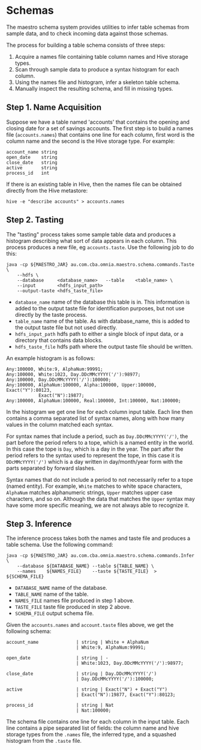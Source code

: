 
Schemas
=======

The maestro schema system provides utilities to infer table schemas from
sample data, and to check incoming data against those schemas.

The process for building a table schema consists of three steps:

1. Acquire a names file containing table column names and Hive storage types.
2. Scan through sample data to produce a syntax histogram for each column.
3. Using the names file and histogram, infer a skeleton table schema.
4. Manually inspect the resulting schema, and fill in missing types.


Step 1. Name Acquisition
-----------------------

Suppose we have a table named 'accounts' that contains the opening and closing
date for a set of savings accounts. The first step is to build a names file
(`accounts.names`) that contains one line for each column, first word is the
column name and the second is the Hive storage type. For example:

```
account_name string
open_date    string
close_date   string
active       string
process_id   int
```

If there is an existing table in Hive, then the names file can be obtained
directly from the Hive metastore:

```
hive -e "describe accounts" > accounts.names
```


Step 2. Tasting
---------------

The "tasting" process takes some sample table data and produces a histogram
describing what sort of data appears in each column. This process produces a
new file, eg `accounts.taste`. Use the following job to do this:

```
java -cp ${MAESTRO_JAR} au.com.cba.omnia.maestro.schema.commands.Taste \
    --hdfs \
    --database     <database_name>   --table    <table_name> \
    --input        <hdfs_input_path>
    --output-taste <hdfs_taste_file>
```

* `database_name`   name of the database this table is in. This information
  is added to the output taste file for identification purposes, but not use
  directly by the taste process.
* `table_name`      name of the table. As with database_name, this is added
  to the output taste file but not used directly.
* `hdfs_input_path` hdfs path to either a single block of input data, or a
  directory that contains data blocks. 
* `hdfs_taste_file` hdfs path where the output taste file should be written. 

An example histogram is as follows:

```
Any:100000, White:9, AlphaNum:99991;
Any:100000, White:1023, Day.DDcMMcYYYY('/'):98977;
Any:100000, Day.DDcMMcYYYY('/'):100000;
Any:100000, AlphaNum:100000, Alpha:100000, Upper:100000, Exact("Y"):80123,
            Exact("N"):19877;
Any:100000, AlphaNum:100000, Real:100000, Int:100000, Nat:100000; 
```

In the histogram we get one line for each column input table. Each line then
contains a comma separated list of syntax names, along with how many values in
the column matched each syntax. 

For syntax names that include a period, such as `Day.DDcMMcYYYY('/')`, the
part before the period refers to a tope, which is a named entity in the world.
In this case the tope is `Day`, which is a day in the year. The part after the
period refers to the syntax used to represent the tope, in this case it is 
`DDcMMcYYYY('/')` which is a day written in day/month/year form with the parts
separated by forward slashes.

Syntax names that do not include a period to not necessarily refer to a tope
(named entity). For example, `White` matches to white space characters,
`AlphaNum` matches alphanumeric strings, `Upper` matches upper case
characters, and so on. Although the data that matches the `Upper` syntax may
have some more specific meaning, we are not always able to recognize it.


Step 3. Inference
-----------------

The inference process takes both the names and taste file and produces a table
schema. Use the following command:

```
java -cp ${MAESTRO_JAR} au.com.cba.omnia.maestro.schema.commands.Infer \
    --database ${DATABASE_NAME} --table ${TABLE_NAME} \
    --names    ${NAMES_FILE}    --taste ${TASTE_FILE}  > ${SCHEMA_FILE}
```

 * `DATABASE_NAME` name of the database.
 * `TABLE_NAME`    name of the table.
 * `NAMES_FILE`    names file produced in step 1 above. 
 * `TASTE_FILE`    taste file produced in step 2 above.
 * `SCHEMA_FILE`   output schema file.

Given the `accounts.names` and `account.taste` files above, we get the
following schema:

```
account_name              | string | White + AlphaNum
                          | White:9, AlphaNum:99991;

open_date                 | string | -
                          | White:1023, Day.DDcMMcYYYY('/'):98977;

close_date                | string | Day.DDcMMcYYYY('/')
                          | Day.DDcMMcYYYY('/'):100000;

active                    | string | Exact("N") + Exact("Y")
                          | Exact("N"):19877, Exact("Y"):80123;

process_id                | string | Nat
                          | Nat:100000;
```

The schema file contains one line for each column in the input table. Each
line contains a pipe separated list of fields: the column name and hive
storage types from the `.names` file, the inferred type, and a squashed
histogram from the `.taste` file.

